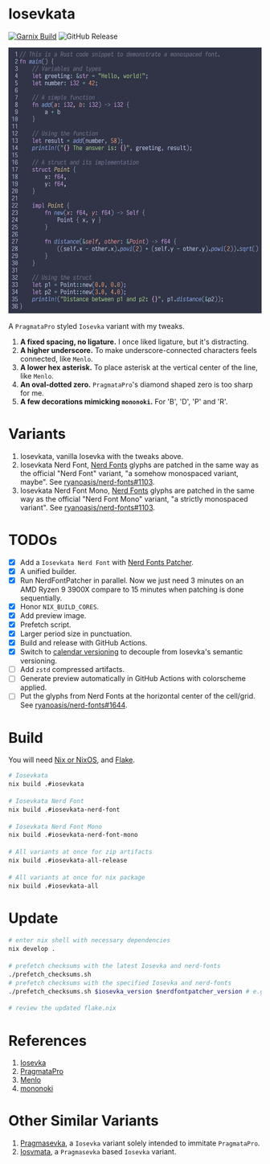 # Iosevkata

[![Garnix Build](https://img.shields.io/endpoint.svg?url=https%3A%2F%2Fgarnix.io%2Fapi%2Fbadges%2Fningw42%2FIosevkata%3Fbranch%3Dmaster)](https://garnix.io/repo/ningw42/Iosevkata)
![GitHub Release](https://github.com/ningw42/Iosevkata/actions/workflows/build_and_release.yml/badge.svg)

![Preview](preview.png)

A `PragmataPro` styled `Iosevka` variant with my tweaks.

1. **A fixed spacing, no ligature.** I once liked ligature, but it's distracting.
2. **A higher underscore.** To make underscore-connected characters feels connected, like `Menlo`.
3. **A lower hex asterisk.** To place asterisk at the vertical center of the line, like `Menlo`.
4. **An oval-dotted zero.** `PragmataPro`'s diamond shaped zero is too sharp for me.
5. **A few decorations mimicking `mononoki`.** For 'B', 'D', 'P' and 'R'.

# Variants

1. Iosevkata, vanilla Iosevka with the tweaks above.
2. Iosevkata Nerd Font, [Nerd Fonts](https://github.com/ryanoasis/nerd-fonts) glyphs are patched in the same way as the official "Nerd Font" variant, "a somehow monospaced variant, maybe". See [ryanoasis/nerd-fonts#1103](https://github.com/ryanoasis/nerd-fonts/discussions/1103).
3. Iosevkata Nerd Font Mono, [Nerd Fonts](https://github.com/ryanoasis/nerd-fonts) glyphs are patched in the same way as the official "Nerd Font Mono" variant, "a strictly monospaced variant". See [ryanoasis/nerd-fonts#1103](https://github.com/ryanoasis/nerd-fonts/discussions/1103).

# TODOs

- [x] Add a `Iosevkata Nerd Font` with [Nerd Fonts Patcher](https://github.com/ryanoasis/nerd-fonts#font-patcher).
- [x] A unified builder.
- [x] Run NerdFontPatcher in parallel. Now we just need 3 minutes on an AMD Ryzen 9 3900X compare to 15 minutes when patching is done sequentially.
- [x] Honor `NIX_BUILD_CORES`.
- [x] Add preview image.
- [x] Prefetch script.
- [x] Larger period size in punctuation.
- [x] Build and release with GitHub Actions.
- [x] Switch to [calendar versioning](https://calver.org/) to decouple from Iosevka's semantic versioning.
- [ ] Add `zstd` compressed artifacts.
- [ ] Generate preview automatically in GitHub Actions with colorscheme applied.
- [ ] Put the glyphs from Nerd Fonts at the horizontal center of the cell/grid. See [ryanoasis/nerd-fonts#1644](https://github.com/ryanoasis/nerd-fonts/discussions/1644#discussioncomment-9600894).

# Build

You will need [Nix or NixOS](https://nixos.org/), and [Flake](https://nixos.wiki/wiki/Flakes).

```bash
# Iosevkata
nix build .#iosevkata

# Iosevkata Nerd Font
nix build .#iosevkata-nerd-font

# Iosevkata Nerd Font Mono
nix build .#iosevkata-nerd-font-mono

# All variants at once for zip artifacts
nix build .#iosevkata-all-release

# All variants at once for nix package
nix build .#iosevkata-all
```

# Update
```bash
# enter nix shell with necessary dependencies
nix develop .

# prefetch checksums with the latest Iosevka and nerd-fonts
./prefetch_checksums.sh
# prefetch checksums with the specified Iosevka and nerd-fonts
./prefetch_checksums.sh $iosevka_version $nerdfontpatcher_version # e.g. ./prefetch_checksums.sh 30.3.0 3.2.1

# review the updated flake.nix
```

# References
1. [Iosevka](https://github.com/be5invis/Iosevka)
2. [PragmataPro](https://fsd.it/shop/fonts/pragmatapro/)
3. [Menlo](https://en.wikipedia.org/wiki/Menlo_(typeface))
4. [mononoki](https://github.com/madmalik/mononoki)

# Other Similar Variants

1. [Pragmasevka](https://github.com/shytikov/pragmasevka), a `Iosevka` variant solely intended to immitate `PragmataPro`.
2. [Iosvmata](https://github.com/N-R-K/Iosvmata), a `Pragmasevka` based `Iosevka` variant.
